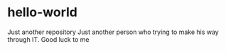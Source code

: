 # hello-world
Just another repository
Just another person who trying to make his way through IT. Good luck to me
